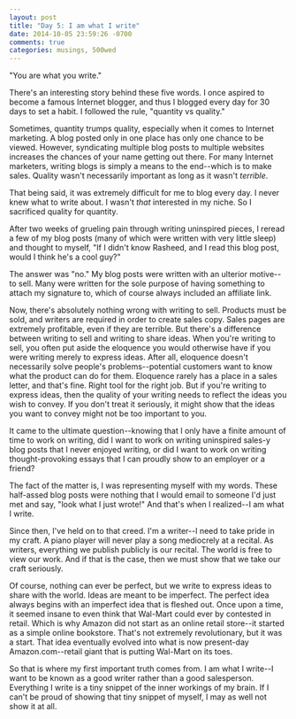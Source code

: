 ```yaml
---
layout: post
title: "Day 5: I am what I write"
date: 2014-10-05 23:59:26 -0700
comments: true
categories: musings, 500wed
---
```


"You are what you write."

There's an interesting story behind these five words. I once aspired to become a famous Internet blogger, and thus I blogged every day for 30 days to set a habit. I followed the rule, "quantity vs quality." 

Sometimes, quantity trumps quality, especially when it comes to Internet marketing. A blog posted only in one place has only one chance to be viewed. However, syndicating multiple blog posts to multiple websites increases the chances of your name getting out there. For many Internet marketers, writing blogs is simply a means to the end--which is to make sales. Quality wasn't necessarily important as long as it wasn't _terrible_. 

That being said, it was extremely difficult for me to blog every day. I never knew what to write about. I wasn't _that_ interested in my niche. So I sacrificed quality for quantity. 

After two weeks of grueling pain through writing uninspired pieces, I reread a few of my blog posts (many of which were written with very little sleep) and thought to myself, "If I didn't know Rasheed, and I read this blog post, would I think he's a cool guy?"

The answer was "no." My blog posts were written with an ulterior motive--to sell. Many were written for the sole purpose of having something to attach my signature to, which of course always included an affiliate link.

Now, there's absolutely nothing wrong with writing to sell. Products must be sold, and writers are required in order to create sales copy. Sales pages are extremely profitable, even if they are terrible. But there's a difference between writing to sell and writing to share ideas. When you're writing to sell, you often put aside the eloquence you would otherwise have if you were writing merely to express ideas. After all, eloquence doesn't necessarily solve people's problems--potential customers want to know what the product can do for them. Eloquence rarely has a place in a sales letter, and that's fine. Right tool for the right job. But if you're writing to express ideas, then the quality of your writing needs to reflect the ideas you wish to convey. If you don't treat it seriously, it might show that the ideas you want to convey might not be too important to you. 

It came to the ultimate question--knowing that I only have a finite amount of time to work on writing, did I want to work on writing uninspired sales-y blog posts that I never enjoyed writing, or did I want to work on writing thought-provoking essays that I can proudly show to an employer or a friend? 

The fact of the matter is, I was representing myself with my words. These half-assed blog posts were nothing that I would email to someone I'd just met and say, "look what I just wrote!" And that's when I realized--I am what I write.

Since then, I've held on to that creed. I'm a writer--I need to take pride in my craft. A piano player will never play a song mediocrely at a recital. As writers, everything we publish publicly is our recital. The world is free to view our work. And if that is the case, then we must show that we take our craft seriously. 

Of course, nothing can ever be perfect, but we write to express ideas to share with the world. Ideas are meant to be imperfect. The perfect idea always begins with an imperfect idea that is fleshed out. Once upon a time, it seemed insane to even think that Wal-Mart could ever by contested in retail. Which is why Amazon did not start as an online retail store--it started as a simple online bookstore. That's not extremely revolutionary, but it was a start. That idea eventually evolved into what is now present-day Amazon.com--retail giant that is putting Wal-Mart on its toes. 

So that is where my first important truth comes from. I am what I write--I want to be known as a good writer rather than a good salesperson. Everything I write is a tiny snippet of the inner workings of my brain. If I can't be proud of showing that tiny snippet of myself, I may as well not show it at all. 